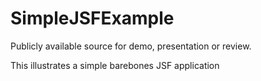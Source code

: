 SimpleJSFExample
================

Publicly available source for demo, presentation or review.

This illustrates a simple barebones JSF application
